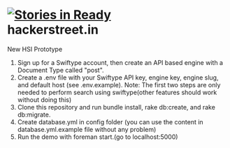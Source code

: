 [![Stories in Ready](http://badge.waffle.io/SupportBee/hackerstreet.in.png)](http://waffle.io/SupportBee/hackerstreet.in)  
hackerstreet.in
===============

New HSI Prototype 


  1.  Sign up for a Swiftype account, then create an API based engine with a Document Type called "post".
  2. Create a .env file with your Swiftype API key, engine key, engine slug, and default host (see .env.example). 
  Note: The first two steps are only needed to perform search using swiftype(other features should work without doing this)
  3.  Clone this repository and run bundle install, rake db:create, and rake db:migrate.
  4.  Create database.yml in config folder (you can use the content in database.yml.example file without any problem)
  5.  Run the demo with foreman start.(go to localhost:5000)

